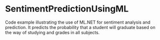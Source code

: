 # SentimentPredictionUsingML
Code example illustrating the use of ML.NET for sentiment analysis and prediction. It predicts the probability that a student will graduate based on the way of studying and grades in all subjects.
